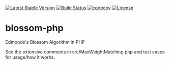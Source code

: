 [![Latest Stable Version](https://poser.pugx.org/nickwest/blossom-php/v/stable)](https://packagist.org/packages/nickwest/blossom-php) [![Build Status](https://travis-ci.com/nickwest/blossom-php.svg?branch=master)](https://travis-ci.com/nickwest/blossom-php) [![codecov](https://codecov.io/gh/nickwest/blossom-php/branch/master/graph/badge.svg)](https://codecov.io/gh/nickwest/blossom-php) [![License](https://poser.pugx.org/nickwest/blossom-php/license)](https://packagist.org/packages/nickwest/blossom-php)

# blossom-php
Edmonds's Blossom Algorithm in PHP

See the extensive comments in src/MaxWeightMatching.php and test cases for usage/how it works.
